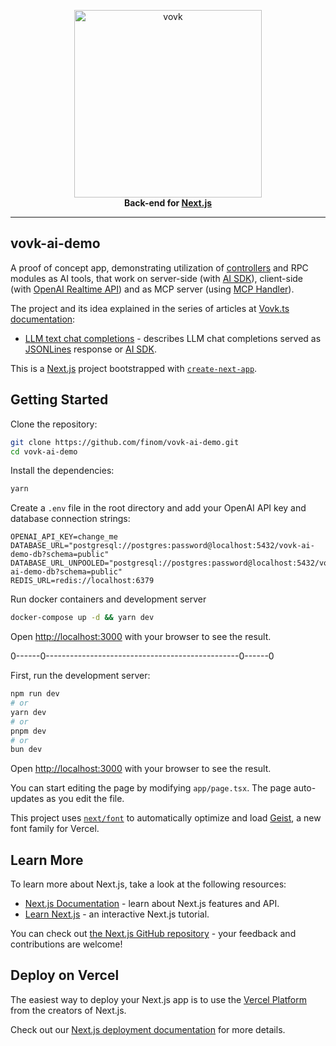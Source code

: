 <p align="center">
  <a href="https://vovk.dev">
    <picture>
      <source width="300" media="(prefers-color-scheme: dark)" srcset="https://vovk.dev/vovk-logo-white.svg">
      <source width="300" media="(prefers-color-scheme: light)" srcset="https://vovk.dev/vovk-logo.svg">
      <img width="300" alt="vovk" src="https://vovk.dev/vovk-logo.svg">
    </picture>
  </a>
  <br>
  <strong>Back-end for <a href="https://nextjs.org/">Next.js</a></strong>
</p>

---

## vovk-ai-demo

A proof of concept app, demonstrating utilization of [controllers](https://vovk.dev/controller) and RPC modules as AI tools, that work on server-side (with [AI SDK](https://npmjs.com/package/@ai-sdk/react)), client-side (with [OpenAI Realtime API](https://platform.openai.com/docs/guides/realtime)) and as MCP server (using [MCP Handler](https://npmjs.com/package/mcp-handler)).

The project and its idea explained in the series of articles at [Vovk.ts documentation](https://vovk.dev/):

- [LLM text chat completions](https://vovk.dev/llm) - describes LLM chat completions served as [JSONLines](https://vovk.dev/controller/jsonlines) response or [AI SDK](https://npmjs.com/package/@ai-sdk/react).

This is a [Next.js](https://nextjs.org) project bootstrapped with [`create-next-app`](https://nextjs.org/docs/app/api-reference/cli/create-next-app).

## Getting Started

Clone the repository:

```bash
git clone https://github.com/finom/vovk-ai-demo.git
cd vovk-ai-demo
```

Install the dependencies:

```bash
yarn
```

Create a `.env` file in the root directory and add your OpenAI API key and database connection strings:

```env filename=".env"
OPENAI_API_KEY=change_me
DATABASE_URL="postgresql://postgres:password@localhost:5432/vovk-ai-demo-db?schema=public"
DATABASE_URL_UNPOOLED="postgresql://postgres:password@localhost:5432/vovk-ai-demo-db?schema=public"
REDIS_URL=redis://localhost:6379
```

Run docker containers and development server

```bash
docker-compose up -d && yarn dev
```

Open [http://localhost:3000](http://localhost:3000) with your browser to see the result.

0------0------------------------------------------------0------0

First, run the development server:

```bash
npm run dev
# or
yarn dev
# or
pnpm dev
# or
bun dev
```

Open [http://localhost:3000](http://localhost:3000) with your browser to see the result.

You can start editing the page by modifying `app/page.tsx`. The page auto-updates as you edit the file.

This project uses [`next/font`](https://nextjs.org/docs/app/building-your-application/optimizing/fonts) to automatically optimize and load [Geist](https://vercel.com/font), a new font family for Vercel.

## Learn More

To learn more about Next.js, take a look at the following resources:

- [Next.js Documentation](https://nextjs.org/docs) - learn about Next.js features and API.
- [Learn Next.js](https://nextjs.org/learn) - an interactive Next.js tutorial.

You can check out [the Next.js GitHub repository](https://github.com/vercel/next.js) - your feedback and contributions are welcome!

## Deploy on Vercel

The easiest way to deploy your Next.js app is to use the [Vercel Platform](https://vercel.com/new?utm_medium=default-template&filter=next.js&utm_source=create-next-app&utm_campaign=create-next-app-readme) from the creators of Next.js.

Check out our [Next.js deployment documentation](https://nextjs.org/docs/app/building-your-application/deploying) for more details.

